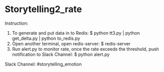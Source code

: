# Storytelling2_rate

Instruction:
1. To generate and put data in to Redis:
	$ python tt3.py | python get_delta.py | python to_redis.py
2. Open another terminal, open redis-server:
	$ redis-server
3. Run alert.py to monitor rate, once the rate exceeds the threshold, push notification to Slack Channel:
	$ python alert.py

Slack Channel: #storytelling_emotion
